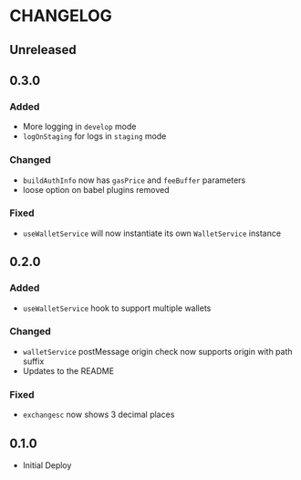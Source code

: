 # CHANGELOG

## Unreleased

## 0.3.0

### Added

- More logging in `develop` mode
- `logOnStaging` for logs in `staging` mode

### Changed

- `buildAuthInfo` now has `gasPrice` and `feeBuffer` parameters
- loose option on babel plugins removed

### Fixed

- `useWalletService` will now instantiate its own `WalletService` instance

## 0.2.0

### Added

- `useWalletService` hook to support multiple wallets

### Changed

- `walletService` postMessage origin check now supports origin with path suffix
- Updates to the README

### Fixed

- `exchangesc` now shows 3 decimal places

## 0.1.0

- Initial Deploy
